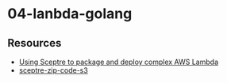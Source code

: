 # 04-lanbda-golang

## Resources
- [Using Sceptre to package and deploy complex AWS Lambda](https://www.cloudreach.com/blog/using-sceptre-to-package-and-deploy-complex-aws-lambda/)
- [sceptre-zip-code-s3](https://github.com/cloudreach/sceptre-zip-code-s3)